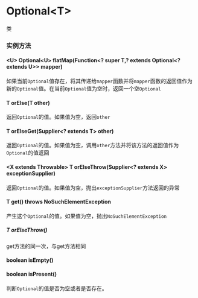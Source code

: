 # Optional\<T>
类
### 实例方法
#### \<U> Optional\<U> flatMap(Function\<? super T,? extends Optional\<? extends U>> mapper)
如果当前`Optional`值存在，将其传递给`mapper`函数并将`mapper`函数的返回值作为新的`Optional`值。在当前`Optional`值为空时，返回一个空`Optional`
#### T orElse(T other)
返回`Optional`的值。如果值为空，返回`other`
#### T orElseGet(Supplier\<? extends T> other)
返回`Optional`的值。如果值为空，调用`other`方法并将该方法的返回值作为`Optional`的值返回
#### \<X extends Throwable> T orElseThrow(Supplier\<? extends X> exceptionSupplier)
返回`Optional`的值。如果值为空，抛出`exceptionSupplier`方法返回的异常
#### T get() throws NoSuchElementException
产生这个`Optional`的值。如果值为空，抛出`NoSuchElementException`
##### T orElseThrow()
get方法的同一次，与get方法相同
#### boolean isEmpty()
#### boolean isPresent()
判断`Optional`的值是否为空或者是否存在。
